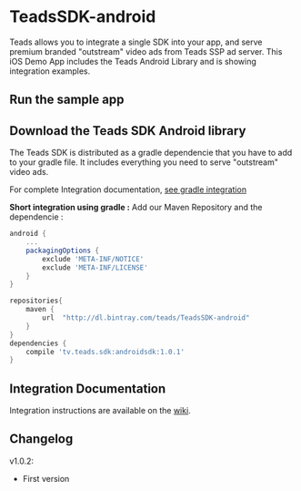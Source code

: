 # TeadsSDK-android

Teads allows you to integrate a single SDK into your app, and serve premium branded "outstream" video ads from Teads SSP ad server. This iOS Demo App includes the Teads Android Library and is showing integration examples.

## Run the sample app

## Download the Teads SDK Android library

The Teads SDK is distributed as a gradle dependencie that you have to add to your gradle file. It includes everything you need to serve "outstream" video ads.

For complete Integration documentation, [see gradle integration](https://github.com/teads/TeadsSDK-android/wiki/Integration-gradle)

**Short integration using gradle :**
Add our Maven Repository and the dependencie : 
```groovy
android {
    ...
    packagingOptions {
        exclude 'META-INF/NOTICE'
        exclude 'META-INF/LICENSE'
    }
}

repositories{
    maven {
        url  "http://dl.bintray.com/teads/TeadsSDK-android"
    }
}
dependencies {
    compile 'tv.teads.sdk:androidsdk:1.0.1'
}
```


## Integration Documentation
Integration instructions are available on the [wiki](https://github.com/teads/TeadsSDK-android/wiki).

## Changelog
v1.0.2:
- First version